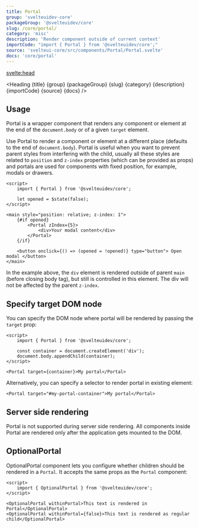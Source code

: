 ```yaml
---
title: Portal
group: 'svelteuidev-core'
packageGroup: '@svelteuidev/core'
slug: /core/portal/
category: 'misc'
description: 'Render component outside of current context'
importCode: "import { Portal } from '@svelteuidev/core';"
source: 'svelteui-core/src/components/Portal/Portal.svelte'
docs: 'core/portal'
---
```


<script>
	import { Heading } from "$lib/components";
</script>

<svelte:head>

  <title>{title} - SvelteUI</title>
</svelte:head>

<Heading {title} {group} {packageGroup} {slug} {category} {description} {importCode} {source} {docs} />

## Usage

Portal is a wrapper component that renders any component or element at the end of the `document.body` or of a given `target` element.

Use Portal to render a component or element at a different place (defaults to the end of `document.body`). Portal is useful when you want to prevent parent styles from interfering with the child, usually all these styles are related to `position` and `z-index` properties (which can be provided as props) and portals are used for components with fixed position, for example, modals or drawers.

```svelte
<script>
	import { Portal } from '@svelteuidev/core';

	let opened = $state(false);
</script>

<main style="position: relative; z-index: 1">
	{#if opened}
		<Portal zIndex={5}>
			<div>Your modal content</div>
		</Portal>
	{/if}

	<button onclick={() => (opened = !opened)} type="button"> Open modal </button>
</main>
```

In the example above, the `div` element is rendered outside of parent `main` (before closing body tag), but still is controlled in this element. The div will not be affected by the parent `z-index`.

## Specify target DOM node

You can specify the DOM node where portal will be rendered by passing the `target` prop:

```svelte
<script>
	import { Portal } from '@svelteuidev/core';

	const container = document.createElement('div');
	document.body.appendChild(container);
</script>

<Portal target={container}>My portal</Portal>
```

Alternatively, you can specify a selector to render portal in existing element:

```svelte
<Portal target="#my-portal-container">My portal</Portal>
```

## Server side rendering

Portal is not supported during server side rendering. All components inside Portal are rendered only after the application gets mounted to the DOM.

## OptionalPortal

OptionalPortal component lets you configure whether children should be rendered in a `Portal`. It accepts the same props as the `Portal` component:

```svelte
<script>
	import { OptionalPortal } from '@svelteuidev/core';
</script>

<OptionalPortal withinPortal>This text is rendered in Portal</OptionalPortal>
<OptionalPortal withinPortal={false}>This text is rendered as regular child</OptionalPortal>
```
